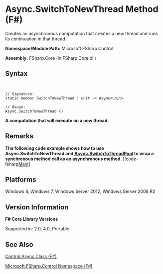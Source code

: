 # Async.SwitchToNewThread Method (F#)

Creates an asynchronous computation that creates a new thread and runs its continuation in that thread.

**Namespace/Module Path:** Microsoft.FSharp.Control

**Assembly:** FSharp.Core (in FSharp.Core.dll)


## Syntax


```


// Signature:
static member SwitchToNewThread : unit -> Async<unit>

// Usage:
Async.SwitchToNewThread ()

```


**A computation that will execute on a new thread.**
## Remarks
**The following code example shows how to use Async.SwitchToNewThread and [Async.SwitchToThreadPool](http://msdn.microsoft.com/en-us/library/c2708739-5389-487a-a3c9-490f417bcdc6) to wrap a synchronous method call as an asynchronous method.**
[!code-fsharp[Main](snippets/fsasyncapis/snippet28.fs)]
## Platforms
Windows 8, Windows 7, Windows Server 2012, Windows Server 2008 R2


## Version Information
**F# Core Library Versions**

Supported in: 2.0, 4.0, Portable




## See Also
[Control.Async Class &#40;F&#35;&#41;](Control.Async-Class-%5BFSharp%5D.md)

[Microsoft.FSharp.Control Namespace &#40;F&#35;&#41;](Microsoft.FSharp.Control-Namespace-%5BFSharp%5D.md)

